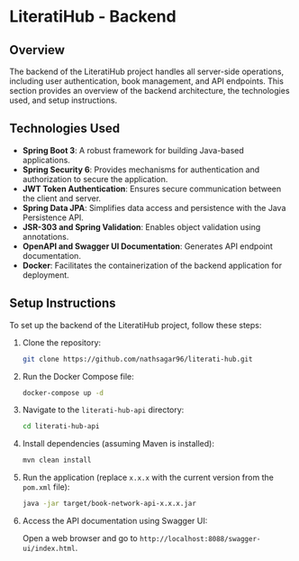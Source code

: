 # LiteratiHub - Backend

## Overview

The backend of the LiteratiHub project handles all server-side operations, including user authentication, book management, and API endpoints. This section provides an overview of the backend architecture, the technologies used, and setup instructions.

## Technologies Used

- **Spring Boot 3**: A robust framework for building Java-based applications.
- **Spring Security 6**: Provides mechanisms for authentication and authorization to secure the application.
- **JWT Token Authentication**: Ensures secure communication between the client and server.
- **Spring Data JPA**: Simplifies data access and persistence with the Java Persistence API.
- **JSR-303 and Spring Validation**: Enables object validation using annotations.
- **OpenAPI and Swagger UI Documentation**: Generates API endpoint documentation.
- **Docker**: Facilitates the containerization of the backend application for deployment.

## Setup Instructions

To set up the backend of the LiteratiHub project, follow these steps:

1. Clone the repository:

    ```bash
    git clone https://github.com/nathsagar96/literati-hub.git
    ```

2. Run the Docker Compose file:

    ```bash
    docker-compose up -d
    ```

3. Navigate to the `literati-hub-api` directory:

    ```bash
    cd literati-hub-api
    ```

4. Install dependencies (assuming Maven is installed):

    ```bash
    mvn clean install
    ```

5. Run the application (replace `x.x.x` with the current version from the `pom.xml` file):

    ```bash
    java -jar target/book-network-api-x.x.x.jar
    ```

6. Access the API documentation using Swagger UI:

   Open a web browser and go to `http://localhost:8088/swagger-ui/index.html`.
